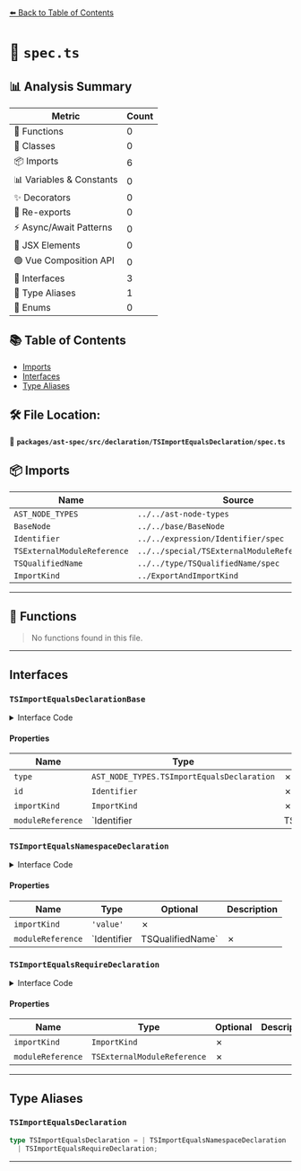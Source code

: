 [⬅️ Back to Table of Contents](../../../../../index.md)

# 📄 `spec.ts`

## 📊 Analysis Summary

| Metric | Count |
|--------|-------|
| 🔧 Functions | 0 |
| 🧱 Classes | 0 |
| 📦 Imports | 6 |
| 📊 Variables & Constants | 0 |
| ✨ Decorators | 0 |
| 🔄 Re-exports | 0 |
| ⚡ Async/Await Patterns | 0 |
| 💠 JSX Elements | 0 |
| 🟢 Vue Composition API | 0 |
| 📐 Interfaces | 3 |
| 📑 Type Aliases | 1 |
| 🎯 Enums | 0 |

## 📚 Table of Contents

- [Imports](#imports)
- [Interfaces](#interfaces)
- [Type Aliases](#type-aliases)

## 🛠️ File Location:
📂 **`packages/ast-spec/src/declaration/TSImportEqualsDeclaration/spec.ts`**

## 📦 Imports

| Name | Source |
|------|--------|
| `AST_NODE_TYPES` | `../../ast-node-types` |
| `BaseNode` | `../../base/BaseNode` |
| `Identifier` | `../../expression/Identifier/spec` |
| `TSExternalModuleReference` | `../../special/TSExternalModuleReference/spec` |
| `TSQualifiedName` | `../../type/TSQualifiedName/spec` |
| `ImportKind` | `../ExportAndImportKind` |


---

## 🔧 Functions

> No functions found in this file.


---

## Interfaces

### `TSImportEqualsDeclarationBase`

<details><summary>Interface Code</summary>

```ts
interface TSImportEqualsDeclarationBase extends BaseNode {
  type: AST_NODE_TYPES.TSImportEqualsDeclaration;
  /**
   * The locally imported name.
   */
  id: Identifier;
  /**
   * The kind of the import. Always `'value'` unless `moduleReference` is a
   * `TSExternalModuleReference`.
   */
  importKind: ImportKind;
  /**
   * The value being aliased.
   * @example
   * ```ts
   * import F1 = A;
   * import F2 = A.B.C;
   * import F3 = require('mod');
   * ```
   */
  moduleReference: Identifier | TSExternalModuleReference | TSQualifiedName;
}
```
</details>

#### Properties

| Name | Type | Optional | Description |
|------|------|----------|-------------|
| `type` | `AST_NODE_TYPES.TSImportEqualsDeclaration` | ✗ |  |
| `id` | `Identifier` | ✗ |  |
| `importKind` | `ImportKind` | ✗ |  |
| `moduleReference` | `Identifier | TSExternalModuleReference | TSQualifiedName` | ✗ |  |

### `TSImportEqualsNamespaceDeclaration`

<details><summary>Interface Code</summary>

```ts
export interface TSImportEqualsNamespaceDeclaration
  extends TSImportEqualsDeclarationBase {
  /**
   * The kind of the import.
   */
  importKind: 'value';
  /**
   * The value being aliased.
   * ```
   * import F1 = A;
   * import F2 = A.B.C;
   * ```
   */
  moduleReference: Identifier | TSQualifiedName;
}
```
</details>

#### Properties

| Name | Type | Optional | Description |
|------|------|----------|-------------|
| `importKind` | `'value'` | ✗ |  |
| `moduleReference` | `Identifier | TSQualifiedName` | ✗ |  |

### `TSImportEqualsRequireDeclaration`

<details><summary>Interface Code</summary>

```ts
export interface TSImportEqualsRequireDeclaration
  extends TSImportEqualsDeclarationBase {
  /**
   * The kind of the import.
   */
  importKind: ImportKind;
  /**
   * The value being aliased.
   * ```
   * import F3 = require('mod');
   * ```
   */
  moduleReference: TSExternalModuleReference;
}
```
</details>

#### Properties

| Name | Type | Optional | Description |
|------|------|----------|-------------|
| `importKind` | `ImportKind` | ✗ |  |
| `moduleReference` | `TSExternalModuleReference` | ✗ |  |


---

## Type Aliases

### `TSImportEqualsDeclaration`

```ts
type TSImportEqualsDeclaration = | TSImportEqualsNamespaceDeclaration
  | TSImportEqualsRequireDeclaration;
```


---